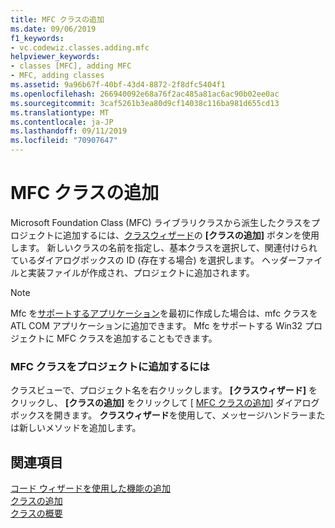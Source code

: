 ```yaml
---
title: MFC クラスの追加
ms.date: 09/06/2019
f1_keywords:
- vc.codewiz.classes.adding.mfc
helpviewer_keywords:
- classes [MFC], adding MFC
- MFC, adding classes
ms.assetid: 9a96b67f-40bf-43d4-8872-2f8dfc5404f1
ms.openlocfilehash: 266940092e68a76f2ac485a81ac6ac90b02ee0ac
ms.sourcegitcommit: 3caf5261b3ea80d9cf14038c116ba981d655cd13
ms.translationtype: MT
ms.contentlocale: ja-JP
ms.lasthandoff: 09/11/2019
ms.locfileid: "70907647"
---
```

# <a name="adding-an-mfc-class"></a>MFC クラスの追加

Microsoft Foundation Class (MFC) ライブラリクラスから派生したクラスをプロジェクトに追加するには、[クラスウィザード](mfc-class-wizard.md)の **[クラスの追加]** ボタンを使用します。 新しいクラスの名前を指定し、基本クラスを選択して、関連付けられているダイアログボックスの ID (存在する場合) を選択します。 ヘッダーファイルと実装ファイルが作成され、プロジェクトに追加されます。

> [!NOTE]
>  Mfc を[サポートするアプリケーション](../../atl/reference/mfc-support-in-atl-projects.md)を最初に作成した場合は、mfc クラスを ATL COM アプリケーションに追加できます。 Mfc をサポートする Win32 プロジェクトに MFC クラスを追加することもできます。

### <a name="to-add-an-mfc-class-to-your-project"></a>MFC クラスをプロジェクトに追加するには

クラスビューで、プロジェクト名を右クリックします。 **[クラスウィザード]** をクリックし、 **[クラスの追加]** をクリックして [ [MFC クラスの追加](mfc-add-class-wizard.md)] ダイアログボックスを開きます。 **クラスウィザード**を使用して、メッセージハンドラーまたは新しいメソッドを追加します。

## <a name="see-also"></a>関連項目

[コード ウィザードを使用した機能の追加](../../ide/adding-functionality-with-code-wizards-cpp.md)<br/>
[クラスの追加](../../ide/adding-a-class-visual-cpp.md)<br/>
[クラスの概要](../../mfc/class-library-overview.md)
